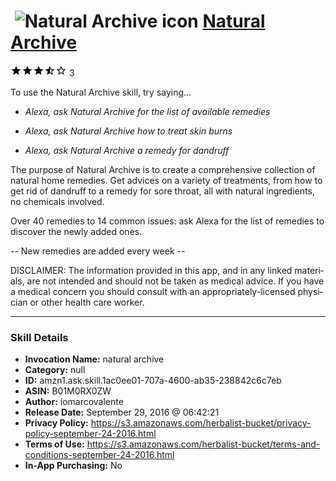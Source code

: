 # &nbsp;<img src="skill_icon" alt="Natural Archive icon" width="36"> [Natural Archive](http://alexa.amazon.com/#skills/amzn1.ask.skill.1ac0ee01-707a-4600-ab35-238842c6c7eb)
![3.3 stars](../../images/ic_star_black_18dp_1x.png)![3.3 stars](../../images/ic_star_black_18dp_1x.png)![3.3 stars](../../images/ic_star_black_18dp_1x.png)![3.3 stars](../../images/ic_star_half_black_18dp_1x.png)![3.3 stars](../../images/ic_star_border_black_18dp_1x.png) 3

To use the Natural Archive skill, try saying...

* *Alexa, ask Natural Archive for the list of available remedies*

* *Alexa, ask Natural Archive how to treat skin burns*

* *Alexa, ask Natural Archive a remedy for dandruff*

The purpose of Natural Archive is to create a comprehensive collection of natural home remedies. Get advices on a variety of treatments, from how to get rid of dandruff to a remedy for sore throat, all with natural ingredients, no chemicals involved. 

Over 40 remedies to 14 common issues: ask Alexa for the list of remedies to discover the newly added ones.

-- New remedies are added every week --

DISCLAIMER: The information pro­vided in this app, and in any linked mate­ri­als, are not intended and should not be taken as med­ical advice. If you have a medical concern you should con­sult with an appropriately-licensed physi­cian or other health care worker.

***

### Skill Details

* **Invocation Name:** natural archive
* **Category:** null
* **ID:** amzn1.ask.skill.1ac0ee01-707a-4600-ab35-238842c6c7eb
* **ASIN:** B01M0RX0ZW
* **Author:** iomarcovalente
* **Release Date:** September 29, 2016 @ 06:42:21
* **Privacy Policy:** https://s3.amazonaws.com/herbalist-bucket/privacy-policy-september-24-2016.html
* **Terms of Use:** https://s3.amazonaws.com/herbalist-bucket/terms-and-conditions-september-24-2016.html
* **In-App Purchasing:** No
